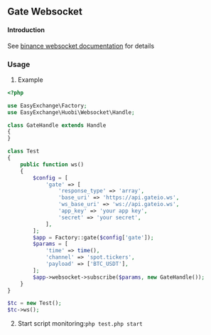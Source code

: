 ## Gate Websocket

#### Introduction

See [binance websocket documentation](binance_websocket.md) for details

### Usage

1. Example

```php
<?php

use EasyExchange\Factory;
use EasyExchange\Huobi\Websocket\Handle;

class GateHandle extends Handle
{
}

class Test
{
    public function ws()
    {
        $config = [
            'gate' => [
                'response_type' => 'array',
                'base_uri' => 'https://api.gateio.ws',
                'ws_base_uri' => 'ws://api.gateio.ws',
                'app_key' => 'your app key',
                'secret' => 'your secret',
            ],
        ];
        $app = Factory::gate($config['gate']);
        $params = [
            'time' => time(),
            'channel' => 'spot.tickers',
            'payload' => ['BTC_USDT'],
        ];
        $app->websocket->subscribe($params, new GateHandle());
    }
}

$tc = new Test();
$tc->ws();
```

2. Start script monitoring:`php test.php start`
